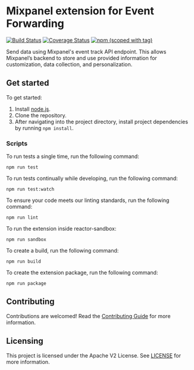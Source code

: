 # Mixpanel extension for Event Forwarding

[![Build Status](https://img.shields.io/github/actions/workflow/status/adobe/reactor-extension-mixpanel-edge/node.js.yml?style=flat)](https://github.com/adobe/reactor-extension-mixpanel-edge/actions)
[![Coverage Status](https://coveralls.io/repos/github/adobe/reactor-extension-mixpanel-edge/badge.svg?branch=main)](https://coveralls.io/github/adobe/reactor-extension-mixpanel-edge?branch=main)
[![npm (scoped with tag)](https://img.shields.io/npm/v/@adobe/reactor-extension-mixpanel-edge.svg?style=flat)](https://www.npmjs.com/package/@adobe/reactor-extension-mixpanel-edge)

Send data using Mixpanel's event track API endpoint. This allows Mixpanel’s backend to store and use provided information for customization, data collection, and personalization.

## Get started

To get started:

1. Install [node.js](https://nodejs.org/).
2. Clone the repository.
3. After navigating into the project directory, install project dependencies by running `npm install`.

### Scripts

To run tests a single time, run the following command:

`npm run test`

To run tests continually while developing, run the following command:

`npm run test:watch`

To ensure your code meets our linting standards, run the following command:

`npm run lint`

To run the extension inside reactor-sandbox:

`npm run sandbox`

To create a build, run the following command:

`npm run build`

To create the extension package, run the following command:

`npm run package`

## Contributing

Contributions are welcomed! Read the [Contributing Guide](./.github/CONTRIBUTING.md) for more information.

## Licensing

This project is licensed under the Apache V2 License. See [LICENSE](LICENSE) for more information.

